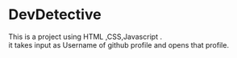 # DevDetective
This is a project using HTML ,CSS,Javascript .<br>
it takes input as Username of github profile and opens that profile.



